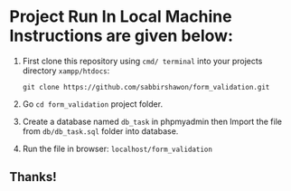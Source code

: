 # Project Run In Local Machine Instructions are given below:

1. First clone this repository using `cmd/ terminal` into your projects directory `xampp/htdocs`: 
 
    ```
    git clone https://github.com/sabbirshawon/form_validation.git 
    ```
2.  Go `cd form_validation` project folder.

3. Create a database named `db_task` in phpmyadmin then Import the file from `db/db_task.sql` folder into database.

4. Run the file in browser: `localhost/form_validation`

## Thanks!
